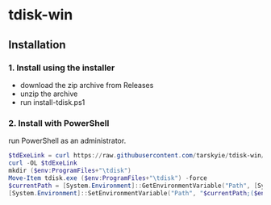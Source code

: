 # tdisk-win
## Installation ##
### 1. Install using the installer ###
* download the zip archive from Releases
* unzip the archive
* run install-tdisk.ps1
### 2. Install with PowerShell ###
run PowerShell as an administrator.
``` powershell
$tdExeLink = curl https://raw.githubusercontent.com/tarskyie/tdisk-win/refs/heads/master/tdisk-win/Utilities/current_ver.txt
curl -OL $tdExeLink
mkdir ($env:ProgramFiles+"\tdisk")
Move-Item tdisk.exe ($env:ProgramFiles+"\tdisk") -force
$currentPath = [System.Environment]::GetEnvironmentVariable("Path", [System.EnvironmentVariableTarget]::Machine)
[System.Environment]::SetEnvironmentVariable("Path", "$currentPath;($env:ProgramFiles+'\tdisk')", [System.EnvironmentVariableTarget]::Machine)
```
